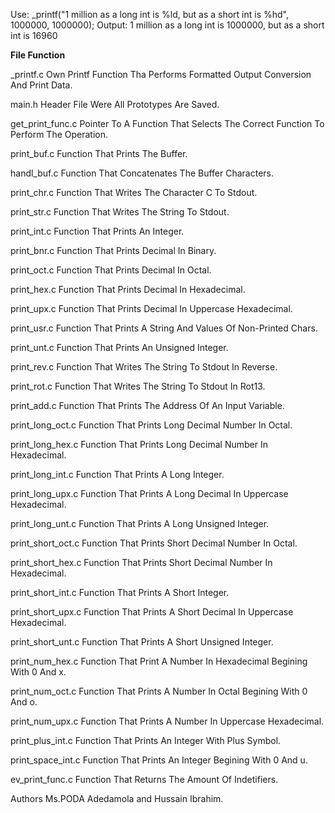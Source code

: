 
Use: _printf("1 million as a long int is %ld, but as a short int is %hd", 1000000, 1000000);
Output: 1 million as a long int is 1000000, but as a short int is 16960

__File Function__

_printf.c
Own Printf Function Tha Performs Formatted Output Conversion And Print Data.

main.h
Header File Were All Prototypes Are Saved.

get_print_func.c
Pointer To A Function That Selects The Correct Function To Perform The Operation.

print_buf.c
Function That Prints The Buffer.

handl_buf.c
Function That Concatenates The Buffer Characters.

print_chr.c
Function That Writes The Character C To Stdout.


print_str.c
Function That Writes The String To Stdout.


print_int.c
Function That Prints An Integer.


print_bnr.c
Function That Prints Decimal In Binary.


print_oct.c
Function That Prints Decimal In Octal.


print_hex.c
Function That Prints Decimal In Hexadecimal.


print_upx.c
Function That Prints Decimal In Uppercase Hexadecimal.


print_usr.c
Function That Prints A String And Values Of Non-Printed Chars.


print_unt.c
Function That Prints An Unsigned Integer.


print_rev.c
Function That Writes The String To Stdout In Reverse.


print_rot.c
Function That Writes The String To Stdout In Rot13.


print_add.c
Function That Prints The Address Of An Input Variable.


print_long_oct.c
Function That Prints Long Decimal Number In Octal.


print_long_hex.c
Function That Prints Long Decimal Number In Hexadecimal.


print_long_int.c
Function That Prints A Long Integer.


print_long_upx.c
Function That Prints A Long Decimal In Uppercase Hexadecimal.


print_long_unt.c
Function That Prints A Long Unsigned Integer.


print_short_oct.c
Function That Prints Short Decimal Number In Octal.


print_short_hex.c
Function That Prints Short Decimal Number In Hexadecimal.


print_short_int.c
Function That Prints A Short Integer.


print_short_upx.c
Function That Prints A Short Decimal In Uppercase Hexadecimal.


print_short_unt.c
Function That Prints A Short Unsigned Integer.


print_num_hex.c
Function That Print A Number In Hexadecimal Begining With 0 And x.


print_num_oct.c
Function That Prints A Number In Octal Begining With 0 And o.


print_num_upx.c
Function That Prints A Number In Uppercase Hexadecimal.


print_plus_int.c
Function That Prints An Integer With Plus Symbol.


print_space_int.c
Function That Prints An Integer Begining With 0 And u.


ev_print_func.c
Function That Returns The Amount Of Indetifiers.

Authors
Ms.PODA Adedamola and Hussain Ibrahim.

